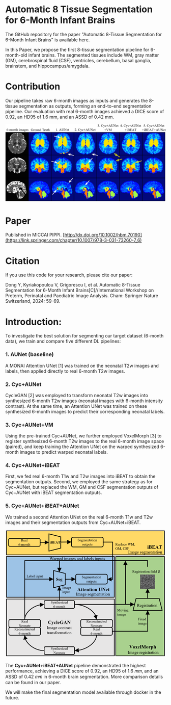# Automatic 8 Tissue Segmentation for 6-Month Infant Brains
The GitHub repository for the paper "Automatic 8-Tissue Segmentation for 6-Month Infant Brains" is available here.

In this Paper, we propose the first 8-tissue segmentation pipeline for 6-month-old infant brains. The segmented tissues include WM, gray matter (GM), cerebrospinal fluid (CSF), ventricles, cerebellum, basal ganglia, brainstem, and hippocampus/amygdala.

# Contribution
Our pipeline takes raw 6-month images as inputs and generates the 8-tissue segmentation as outputs, forming an end-to-end segmentation pipeline. Our evaluation with real 6-month images achieved a DICE score of 0.92, an HD95 of 1.6 mm, and an ASSD of 0.42 mm.

![image](https://github.com/YilanDong19/Automatic_8_Tissue_Segmentation_for_6_Month_Infant_Brains/blob/3af626cafa3a7eb473c2df85c5db51a30166044d/Graph/graph.png)

# Paper

Published in MICCAI PIPPI. [http://dx.doi.org/10.1002/hbm.70190](https://link.springer.com/chapter/10.1007/978-3-031-73260-7_6)

# Citation
If you use this code for your research, please cite our paper:

Dong Y, Kyriakopoulou V, Grigorescu I, et al. Automatic 8-Tissue Segmentation for 6-Month Infant Brains[C]//International Workshop on Preterm, Perinatal and Paediatric Image Analysis. Cham: Springer Nature Switzerland, 2024: 59-69.

# Introduction: 
To investigate the best solution for segmenting our target dataset (6-month data), we train and compare five different DL pipelines:

### 1. AUNet (baseline)

A MONAI Attention UNet [1] was trained on the neonatal T2w images and labels, then applied directly to real 6-month T2w images.

### 2. Cyc+AUNet

CycleGAN [2] was employed to transform neonatal T2w images into synthesized 6-month T2w images (neonatal images with 6-month intensity contrast). At the same time, an Attention UNet was trained on these synthesized 6-month images to predict their corresponding neonatal labels.

### 3. Cyc+AUNet+VM

Using the pre-trained Cyc+AUNet, we further employed VoxelMorph [3] to register synthesized 6-month T2w images to the real 6-month image space (paired), and keep training the Attention UNet on the warped synthesized 6-month images to predict warped neonatal labels.

### 4. Cyc+AUNet+iBEAT

First, we fed real 6-month T1w and T2w images into iBEAT to obtain the segmentation outputs. Second, we employed the same strategy as for Cyc+AUNet, but replaced the WM, GM and CSF segmentation outputs of Cyc+AUNet with iBEAT segmentation outputs.


### 5. Cyc+AUNet+iBEAT+AUNet

We trained a second Attention UNet on the real 6-month T1w and T2w images and their segmentation outputs from Cyc+AUNet+iBEAT.

![image](https://github.com/YilanDong19/Automatic_8_Tissue_Segmentation_for_6_Month_Infant_Brains/blob/33eb9812af6597e26ad48b20724a1b224234a305/Graph/pipelines.png)


The **Cyc+AUNet+iBEAT+AUNet** pipeline demonstrated the highest performance, achieving a DICE score of 0.92, an HD95 of 1.6 𝑚𝑚, and an ASSD of 0.42 𝑚𝑚 in 6-month brain segmentation. More comparison details can be found in our paper.


We will make the final segmentation model available through docker in the future.

